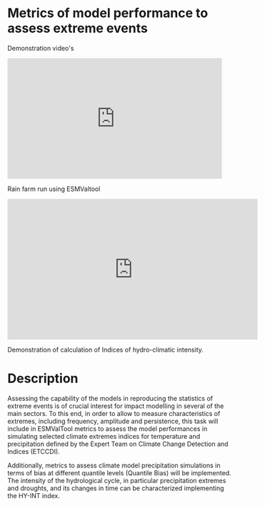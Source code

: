 # Metrics of model performance to assess extreme events

Demonstration video's

<iframe width="480" height="270" src="https://www.youtube.com/embed/ThaUv4dNQeQ" frameborder="0" gesture="media" allow="encrypted-media" allowfullscreen></iframe>

Rain farm run using ESMValtool

<iframe width="560" height="315" src="https://www.youtube.com/embed/iPrIsomsvD4" frameborder="0" allowfullscreen></iframe>

Demonstration of calculation of Indices of hydro-climatic intensity.

# Description
Assessing the capability of the models in reproducing the statistics of extreme events is of crucial interest for impact modelling in several of the main sectors. To this end, in order to allow to measure characteristics of extremes, including frequency, amplitude and persistence, this task will include in ESMValTool metrics to assess the model performances in simulating selected climate extremes indices for temperature and precipitation defined by the Expert Team on Climate Change Detection and Indices (ETCCDI).

Additionally, metrics to assess climate model precipitation simulations in terms of bias at different quantile levels (Quantile Bias) will be implemented. The intensity of the hydrological cycle, in particular precipitation extremes and droughts, and its changes in time can be characterized implementing the HY-INT index.
